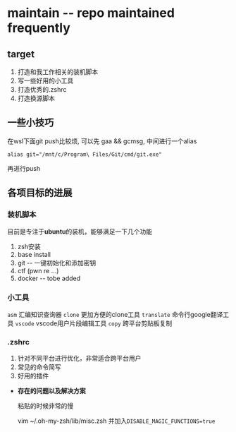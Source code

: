 # maintain -- repo maintained frequently

## target

1. 打造和我工作相关的装机脚本
2. 写一些好用的小工具
3. 打造优秀的.zshrc
4. 打造换源脚本

## 一些小技巧

在wsl下面git push比较烦, 可以先 gaa && gcmsg, 中间进行一个alias
```shell
alias git="/mnt/c/Program\ Files/Git/cmd/git.exe"
```
再进行push

## 各项目标的进展

### 装机脚本

目前是专注于**ubuntu**的装机，能够满足一下几个功能

1. zsh安装
2. base install
3. git -- 一键初始化和添加密钥
4. ctf (pwn re ...)
5. docker -- tobe added

### 小工具

`asm` 汇编知识查询器
`clone` 更加方便的clone工具
`translate` 命令行google翻译工具
`vscode` vscode用户片段编辑工具
`copy` 跨平台剪贴板复制

### .zshrc

1. 针对不同平台进行优化，非常适合跨平台用户
2. 常见的命令简写
3. 好用的插件

- **存在的问题以及解决方案**

  粘贴的时候非常的慢

  vim ~/.oh-my-zsh/lib/misc.zsh 并加入`DISABLE_MAGIC_FUNCTIONS=true`
